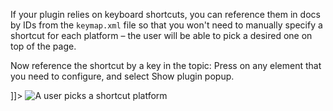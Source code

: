 [//]: # (title: Tutorial: Reference shortcuts from the configuration file)

If your plugin relies on keyboard shortcuts, you can reference them in docs by IDs from the `keymap.xml` file
so that you won't need to manually specify a shortcut for each platform –
the user will be able to pick a desired one on top of the page.

<procedure>
    <include from="lib.topic" element-id="shortcuts-reference-by-id" use-filter="tutorial,empty"/>
    <step>Now reference the shortcut by a key in the topic:
    <code-block lang="xml">
        <![CDATA[
             <p>Press <shortcut key="$Configure"/> on any element that you need to configure, 
            and select <control>Show plugin popup</control>.</p>
        ]]>
    </code-block>
    <img src="shortcut-picker.gif" alt="A user picks a shortcut platform" preview-src="shortcut-picker-preview.png"/>
    </step>
</procedure>
